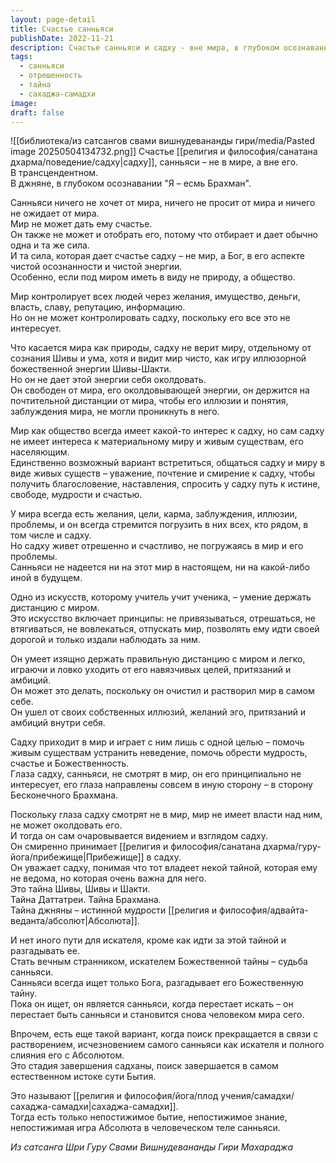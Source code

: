 ```yaml
---
layout: page-detail
title: Счастье санньяси
publishDate: 2022-11-21
description: Счастье санньяси и садху - вне мира, в глубоком осознавании "Я - Брахман". Санньяси не ищет ничего от мира и свободен от его влияния, держит дистанцию, не вовлекается в иллюзии, желания и проблемы общества. Его цель - познание Божественной тайны, помощь другим в освобождении. Завершение поиска приводит к сахаджа-самадхи - полному слиянию с Абсолютом и непостижимой игре Бытия.
tags:
  - санньяси
  - отрешенность
  - тайна
  - сахаджа-самадхи
image: 
draft: false
---
```

![[библиотека/из сатсангов свами вишнудевананды гири/media/Pasted image 20250504134732.png]]
 Счастье [[религия и философия/санатана дхарма/поведение/садху|садху]], санньяси – не в мире, а вне его.  
 В трансцендентном.   
 В джняне, в глубоком осознавании "Я – есмь Брахман".

 Санньяси ничего не хочет от мира, ничего не просит от мира и ничего не ожидает от мира.  
 Мир не может дать ему счастье.   
 Он также не может и отобрать его, потому что отбирает и дает обычно одна и та же сила.   
 И та сила, которая дает счастье садху – не мир, а Бог, в его аспекте чистой осознанности и чистой энергии.  
 Особенно, если под миром иметь в виду не природу, а общество.  

 Мир контролирует всех людей через желания, имущество, деньги, власть, славу, репутацию, информацию.  
 Но он не может контролировать садху, поскольку его все это не интересует.  

 Что касается мира как природы, садху не верит миру, отдельному от сознания Шивы и ума, хотя и видит мир чисто, как игру иллюзорной божественной энергии Шивы-Шакти.  
 Но он не дает этой энергии себя околдовать.  
 Он свободен от мира, его околдовывающей энергии, он держится на почтительной дистанции от мира, чтобы его иллюзии и понятия, заблуждения мира, не могли проникнуть в него.  

 Мир как общество всегда имеет какой-то интерес к садху, но сам садху не имеет интереса к материальному миру и живым существам, его населяющим.  
 Единственно возможный вариант встретиться, общаться садху и миру в виде живых существ – уважение, почтение и смирение к садху, чтобы получить благословение, наставления, спросить у садху путь к истине, свободе, мудрости и счастью.  

 У мира всегда есть желания, цели, карма, заблуждения, иллюзии, проблемы, и он всегда стремится погрузить в них всех, кто рядом, в том числе и садху.  
 Но садху живет отрешенно и счастливо, не погружаясь в мир и его проблемы.  
 Санньяси не надеется ни на этот мир в настоящем, ни на какой-либо иной в будущем.

 Одно из искусств, которому учитель учит ученика, – умение держать дистанцию с миром.  
 Это искусство включает принципы: не привязываться, отрешаться, не втягиваться, не вовлекаться, отпускать мир, позволять ему идти своей дорогой и только издали наблюдать за ним.

 Он умеет изящно держать правильную дистанцию с миром и легко, играючи и ловко уходить от его навязчивых целей, притязаний и амбиций.  
 Он может это делать, поскольку он очистил и растворил мир в самом себе.  
 Он ушел от своих собственных иллюзий, желаний эго, притязаний и амбиций внутри себя.

 Садху приходит в мир и играет с ним лишь с одной целью – помочь живым существам устранить неведение, помочь обрести мудрость, счастье и Божественность.   
 Глаза садху, санньяси, не смотрят в мир, он его принципиально не интересует, его глаза направлены совсем в иную сторону – в сторону Бесконечного Брахмана.

 Поскольку глаза садху смотрят не в мир, мир не имеет власти над ним, не может околдовать его.  
 И тогда он сам очаровывается видением и взглядом садху.  
 Он смиренно принимает [[религия и философия/санатана дхарма/гуру-йога/прибежище|Прибежище]] в садху.  
 Он уважает садху, понимая что тот владеет некой тайной, которая ему не ведома, но которая очень важна для него.  
 Это тайна Шивы, Шивы и Шакти.  
 Тайна Даттатреи. Тайна Брахмана.  
 Тайна джняны – истинной мудрости [[религия и философия/адвайта-веданта/абсолют|Абсолюта]].

 И нет иного пути для искателя, кроме как идти за этой тайной и разгадывать ее.  
 Стать вечным странником, искателем Божественной тайны – судьба санньяси.  
 Санньяси всегда ищет только Бога, разгадывает его Божественную тайну.  
 Пока он ищет, он является санньяси, когда перестает искать – он перестает быть санньяси и становится снова человеком мира сего.

 Впрочем, есть еще такой вариант, когда поиск прекращается в связи с растворением, исчезновением самого санньяси как искателя и полного слияния его с Абсолютом.  
 Это стадия завершения садханы, поиск завершается в самом естественном истоке сути Бытия.

 Это называют [[религия и философия/йога/плод учения/самадхи/сахаджа-самадхи|сахаджа-самадхи]].  
 Тогда есть только непостижимое бытие, непостижимое знание, непостижимая игра Абсолюта в человеческом теле санньяси.

*Из сатсанга Шри Гуру Свами Вишнудевананды Гири Махараджа*

  
